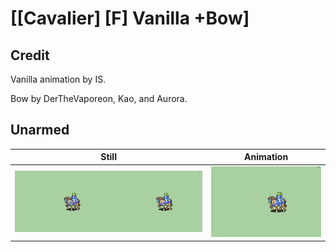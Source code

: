 # [\[Cavalier\] \[F\] Vanilla +Bow]

## Credit

Vanilla animation by IS.

Bow by DerTheVaporeon, Kao, and Aurora.
	
## Unarmed

| Still | Animation |
| :---: | :-------: |
| ![Unarmed still](./Unarmed_000.png) | ![Unarmed animation](./Unarmed.gif) |
